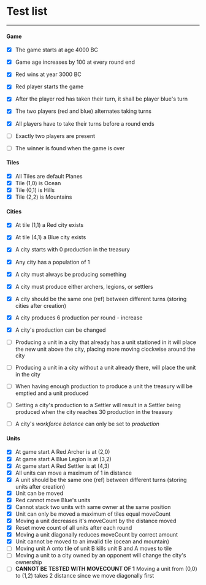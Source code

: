 # Test list
---

#### Game
- [x] The game starts at age 4000 BC
- [x] Game age increases by 100 at every round end
- [x] Red wins at year 3000 BC
- [x] Red player starts the game
- [x] After the player red has taken their turn, it shall be player blue's turn
- [x] The two players (red and blue) alternates taking turns
- [x] All players have to take their turns before a round ends
- [ ] Exactly two players are present
- [ ] The winner is found when the game is over


#### Tiles
- [x] All Tiles are default Planes
- [x] Tile (1,0) is Ocean
- [x] Tile (0,1) is Hills
- [x] Tile (2,2) is Mountains

#### Cities
- [x] At tile (1,1) a Red city exists
- [x] At tile (4,1) a Blue city exists
- [x] A city starts with 0 production in the treasury
- [x] Any city has a population of 1
- [x] A city must always be producing something
- [x] A city must produce either archers, legions, or settlers
- [x] A city should be the same one (ref) between different turns (storing cities after creation)
- [x] A city produces 6 production per round - increase
- [x] A city's production can be changed
- [ ] Producing a unit in a city that already has a unit stationed in it will place the new unit above the city, placing more moving clockwise around the city
- [ ] Producing a unit in a city without a unit already there, will place the unit in the city
- [ ] When having enough production to produce a unit the treasury will be emptied and a unit produced
- [ ] Setting a city's production to a Settler will result in a Settler being produced when the city reaches 30 production in the treasury
- [ ] A city's _workforce balance_ can only be set to _production_


#### Units
- [x] At game start A Red Archer is at (2,0)
- [x] At game start A Blue Legion is at (3,2)
- [x] At game start A Red Settler is at (4,3)
- [x] All units can move a maximum of 1 in distance
- [x] A unit should be the same one (ref) between different turns (storing units after creation)
- [x] Unit can be moved
- [x] Red cannot move Blue's units
- [x] Cannot stack two units with same owner at the same position
- [x] Unit can only be moved a maximum of tiles equal moveCount
- [x] Moving a unit decreases it's moveCount by the distance moved
- [x] Reset move count of all units after each round 
- [x] Moving a unit diagonally reduces moveCount by correct amount
- [x] Unit cannot be moved to an invalid tile (ocean and mountain)
- [ ] Moving unit A onto tile of unit B kills unit B and A moves to tile
- [ ] Moving a unit to a city owned by an opponent will change the city's ownership
- [ ] **CANNOT BE TESTED WITH MOVECOUNT OF 1** Moving a unit from (0,0) to (1,2) takes 2 distance since we move diagonally first
